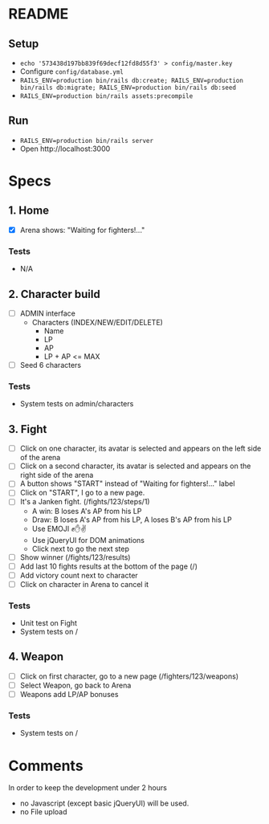 # README

## Setup

* `echo '573438d197bb839f69decf12fd8d55f3' > config/master.key`
* Configure `config/database.yml`
* `RAILS_ENV=production bin/rails db:create; RAILS_ENV=production bin/rails db:migrate; RAILS_ENV=production bin/rails db:seed`
* `RAILS_ENV=production bin/rails assets:precompile`

## Run

* `RAILS_ENV=production bin/rails server`
* Open http://localhost:3000

# Specs

## 1. Home

* [x] Arena shows: "Waiting for fighters!..."

### Tests

* N/A

## 2. Character build

* [ ] ADMIN interface
  + Characters (INDEX/NEW/EDIT/DELETE)
    - Name
    - LP
    - AP
    - LP + AP <= MAX
* [ ] Seed 6 characters

### Tests

* System tests on admin/characters

## 3. Fight

* [ ] Click on one character, its avatar is selected and appears on the left side of the arena
* [ ] Click on a second character, its avatar is selected and appears on the right side of the arena
* [ ] A button shows "START" instead of "Waiting for fighters!..." label
* [ ] Click on "START", I go to a new page.
* [ ] It's a Janken fight. (/fights/123/steps/1)
  - A win: B loses A's AP from his LP
  - Draw: B loses A's AP from his LP, A loses B's AP from his LP
  - Use EMOJI ✊✋✌️
  - Use jQueryUI for DOM animations
  - Click next to go the next step
* [ ] Show winner (/fights/123/results)
* [ ] Add last 10 fights results at the bottom of the page (/)
* [ ] Add victory count next to character
* [ ] Click on character in Arena to cancel it

### Tests

* Unit test on Fight
* System tests on /

## 4. Weapon

* [ ] Click on first character, go to a new page (/fighters/123/weapons)
* [ ] Select Weapon, go back to Arena
* [ ] Weapons add LP/AP bonuses

### Tests

* System tests on /

# Comments

In order to keep the development under 2 hours

* no Javascript (except basic jQueryUI) will be used.
* no File upload
